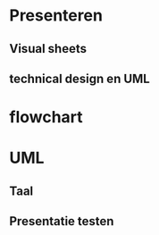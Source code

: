 # Presenteren

## Visual sheets

## technical design en UML

# flowchart

# UML

## Taal

## Presentatie testen
